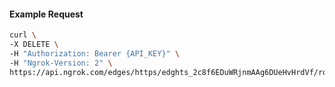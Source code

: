 <!-- Code generated for API Clients. DO NOT EDIT. -->

#### Example Request

```bash
curl \
-X DELETE \
-H "Authorization: Bearer {API_KEY}" \
-H "Ngrok-Version: 2" \
https://api.ngrok.com/edges/https/edghts_2c8f6EDuWRjnmAAg6DUeHvHrdVf/routes/edghtsrt_2c8f6FMq0TbZyxIjAxVDVDlT0MT/oidc
```
